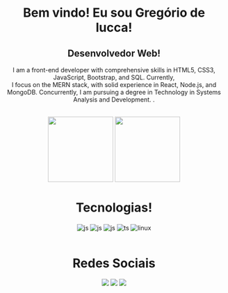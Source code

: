 <div align="center">
    <h1>Bem vindo! Eu sou Gregório de lucca!</h1>
    <h2>  Desenvolvedor Web!  </h2>
    <p>I am a front-end developer with comprehensive skills in HTML5, CSS3, JavaScript, Bootstrap, and SQL. Currently, <br> I focus on the MERN stack, with solid experience in React, Node.js, and MongoDB.  Concurrently, I am pursuing a degree in Technology in Systems Analysis and Development. .
</p>
</div>

<br>

<div align="center" >
        <img  height="150em"   src="https://github-readme-stats.vercel.app/api?username=gregoriodelucca&count_private=true&include_all_commits=true&show_icons=true&theme=dracula&hide_border=false&show_owner=true"/>
        <img height="150em"    src="https://github-readme-stats.vercel.app/api/top-langs/?username=gregoriodelucca&theme=dracula&hide_border=false&&layout=compact"/>

  </a>

</div>




<div  align="center">
    <h1>Tecnologias!</h1>
    <img align="center" alt="js" src="https://img.shields.io/badge/JavaScript-F7DF1E?style=for-the-badge&logo=javascript&logoColor=black" />
    <img align="center" alt="js" src="https://img.shields.io/badge/React-34495e?style=for-the-badge&logo=React&logoColor=white" />
    <img align="center" alt="js" src="https://img.shields.io/badge/Node-27ae60?style=for-the-badge&logo=Nodejs&logoColor=white" />
    <img align="center" alt="ts" src="https://img.shields.io/badge/bootstrap-8e44ad?style=for-the-badge&logo=bootstrap&logoColor=white" />
    <img align="center" alt="linux" src="https://img.shields.io/badge/MongoDB-00b894?style=for-the-badge&logo=Mongodb&logoColor=white" />



  </div>
  </br>
  


<div align="center">
    <h1>Redes Sociais</h1>
  <a href="https://wa.me/5511971108462?text=Ol%C3%A1+%21+bem+vindo%2C+o+que+deseja+%3F" target="_blank"><img src="https://img.shields.io/badge/whatsapp-2ecc71?style=for-the-badge&logo=whatsapp&logoColor=white" target="_blank"></a>
  <a href="https://www.linkedin.com/in/gregoriodelucca/" target="_blank"><img src="https://img.shields.io/badge/-LinkedIn-%230077B5?style=for-the-badge&logo=linkedin&logoColor=white" target="_blank"></a> 
  <a href="mailto:gregoriodelucca@gmail.com"><img src="https://img.shields.io/badge/-gmail-%23333?style=for-the-badge&logo=gmail&logoColor=e74c3c" target="_blank"></a>
</div>
<br>


